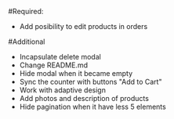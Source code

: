 #Required:
- Add posibility to edit products in orders

#Additional
- Incapsulate delete modal
- Change README.md
- Hide modal when it became empty
- Sync the counter with buttons "Add to Cart"
- Work with adaptive design
- Add photos and description of products
- Hide pagination when it have less 5 elements